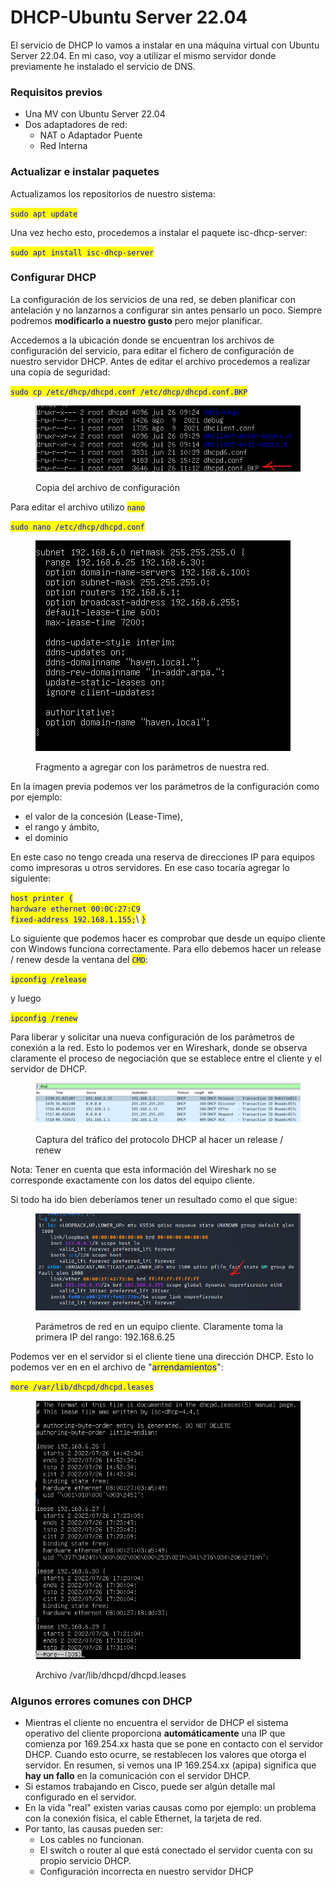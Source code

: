 # DHCP-Ubuntu Server 22.04

El servicio de DHCP lo vamos a instalar en una máquina virtual con Ubuntu Server 22.04. En mi caso, voy a utilizar el mismo servidor donde previamente he instalado el servicio de DNS.

### Requisitos previos

* Una MV con Ubuntu Server 22.04&#x20;
* Dos adaptadores de red:
  * NAT o Adaptador Puente
  * Red Interna

### Actualizar e instalar paquetes&#x20;

Actualizamos los repositorios de nuestro sistema:

<mark style="color:blue;">`sudo apt update`</mark>

Una vez hecho esto, procedemos  a instalar el paquete isc-dhcp-server:

<mark style="color:blue;">`sudo apt install isc-dhcp-server`</mark>

### Configurar DHCP

La configuración de los servicios de una red, se deben planificar con antelación y no lanzarnos a configurar sin antes pensarlo un poco. Siempre podremos **modificarlo a nuestro gusto** pero mejor planificar.&#x20;

Accedemos a la ubicación donde se encuentran los archivos de configuración del servicio, para editar el fichero de configuración de nuestro servidor DHCP. Antes de editar el archivo procedemos a realizar una copia de seguridad:

<mark style="color:blue;">`sudo cp /etc/dhcp/dhcpd.conf /etc/dhcp/dhcpd.conf.BKP`</mark>&#x20;

<figure><img src="../../.gitbook/assets/image (73).png" alt=""><figcaption><p>Copia del archivo de configuración</p></figcaption></figure>

Para editar el archivo utilizo <mark style="color:blue;">`nano`</mark>

<mark style="color:blue;">`sudo nano /etc/dhcp/dhcpd.conf`</mark>&#x20;

<figure><img src="../../.gitbook/assets/image (92).png" alt=""><figcaption><p>Fragmento a agregar con los parámetros de nuestra red.</p></figcaption></figure>

En la imagen previa podemos ver los parámetros de la configuración como por ejemplo:

* el valor de la concesión (Lease-Time),&#x20;
* el rango y ámbito,
* el dominio&#x20;

En este caso no tengo creada una reserva de direcciones IP para equipos como impresoras u otros servidores. En ese caso tocaría agregar lo siguiente:

<mark style="color:blue;">`host printer {`</mark>\
&#x20;            <mark style="color:blue;">`hardware ethernet 00:0C:27:C9`</mark>\
&#x20;            <mark style="color:blue;">`fixed-address 192.168.1.155;`</mark>\ <mark style="color:blue;">`}`</mark>&#x20;

Lo siguiente que podemos hacer es comprobar que desde un equipo cliente con Windows  funciona correctamente. Para ello debemos hacer un release / renew desde la ventana del <mark style="color:blue;">`CMD`</mark>:

<mark style="color:blue;">`ipconfig /release`</mark>&#x20;

y luego&#x20;

<mark style="color:blue;">`ipconfig /renew`</mark>&#x20;

Para liberar y solicitar una nueva configuración de los parámetros de conexión a la red. Esto lo podemos ver en Wireshark, donde se observa claramente el proceso de negociación que se establece entre el cliente y el servidor de DHCP.&#x20;

<figure><img src="../../.gitbook/assets/image (195).png" alt=""><figcaption><p>Captura del tráfico del protocolo DHCP al hacer un release / renew </p></figcaption></figure>

Nota: Tener en cuenta que esta información del Wireshark no se corresponde exactamente con los datos del equipo cliente.

Si todo ha ido bien deberíamos tener un resultado como el que sigue:

<figure><img src="../../.gitbook/assets/image (103).png" alt=""><figcaption><p>Parámetros de red en un equipo cliente. Claramente toma la primera IP del rango: 192.168.6.25</p></figcaption></figure>



Podemos ver en el servidor si el cliente tiene una dirección DHCP. Esto lo podemos ver en en el archivo de "<mark style="color:blue;">arrendamientos</mark>":

<mark style="color:blue;">`more /var/lib/dhcpd/dhcpd.leases`</mark>

<figure><img src="../../.gitbook/assets/image (21).png" alt=""><figcaption><p>Archivo /var/lib/dhcpd/dhcpd.leases</p></figcaption></figure>

### Algunos errores comunes con DHCP

* Mientras el cliente no encuentra el servidor de  DHCP el sistema operativo del cliente proporciona **automáticamente** una IP que comienza por 169.254.xx hasta que se pone en contacto con el servidor DHCP. Cuando esto ocurre, se restablecen los valores que otorga el servidor. En resumen, si vemos una IP 169.254.xx (apipa) significa que **hay un fallo** en la comunicación con el servidor DHCP.
* Si estamos trabajando en Cisco, puede ser algún detalle mal configurado en el servidor.
* En la vida "real" existen varias causas como por ejemplo: un problema con la conexión física, el cable Ethernet, la tarjeta de red.&#x20;
* Por tanto, las causas pueden ser:
  * Los cables no funcionan.
  * El switch o router al que está conectado el servidor cuenta con su propio servicio DHCP.
  * Configuración incorrecta en nuestro servidor DHCP

